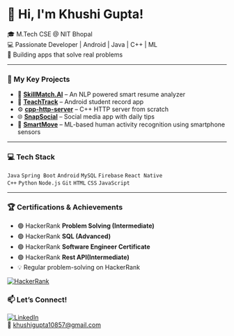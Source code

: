 # 👋 Hi, I'm Khushi Gupta!

🎓 M.Tech CSE @ NIT Bhopal  
💻 Passionate Developer | Android | Java | C++ | ML  
🚀 Building apps that solve real problems

---

### 🌟 My Key Projects

- 📘 **[SkillMatch.AI](https://github.com/Khushi0389/skillmatch-ai)** – An NLP powered smart resume analyzer 
- 📱 **[TeachTrack](https://github.com/Khushi0389/TeachTrack)** – Android student record app  
- ⚙️ **[cpp-http-server](https://github.com/Khushi0389/cpp-http-server)** – C++ HTTP server from scratch  
- 🌐 **[SnapSocial](https://github.com/Khushi0389/SnapSocial)** – Social media app with daily tips  
- 🧠 **[SmartMove](https://github.com/Khushi0389/SmartMove-HAR-Project)** – ML-based human activity recognition using smartphone sensors  


---

### 💻 Tech Stack

`Java` `Spring Boot` `Android` `MySQL` `Firebase` `React Native`  
`C++` `Python` `Node.js` `Git` `HTML` `CSS` `JavaScript`

---

### 🏆 Certifications & Achievements

- 🟢 HackerRank **Problem Solving (Intermediate)**
- 🟢 HackerRank **SQL (Advanced)**
- 🟢 HackerRank **Software Engineer Certificate**
- 🟢 HackerRank **Rest API(Intermediate)**
- 💡 Regular problem-solving on HackerRank

[![HackerRank](https://img.shields.io/badge/HackerRank-2EC866?style=for-the-badge&logo=HackerRank&logoColor=white)](https://www.hackerrank.com/profile/khushigupta10857)


### 📫 Let’s Connect!

[![LinkedIn](https://img.shields.io/badge/LinkedIn-blue?logo=linkedin)](https://linkedin.com/in/khushi-gupta-844195300)  
📧 khushigupta10857@gmail.com

